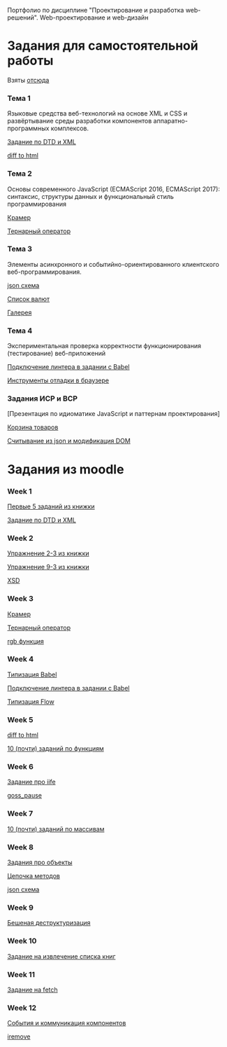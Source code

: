 Портфолио по дисциплине "Проектирование и разработка web-решений". Web-проектирование и web-дизайн

# Задания для самостоятельной работы

Взяты [отсюда](http://kodaktor.ru/web_2017_Prilo1.pdf)

### Тема 1

Языковые средства веб-технологий на основе XML и CSS и развёртывание среды разработки компонентов  аппаратно-программных комплексов.

[Задание по DTD и XML](https://github.com/DenisNyux/Web-portfolio/tree/master/Week1/xml_dtd)

[diff to html](Whttps://github.com/DenisNyux/Web-portfolio/tree/master/Week5/diff_task)

### Тема 2

Основы современного JavaScript (ECMAScript 2016, ECMAScript 2017): синтаксис, структуры данных и функциональный стиль программирования

[Крамер](Week3/task1.js)

[Тернарный оператор](Week3/ternar_task.js)

### Тема 3

Элементы асинхронного и событийно-ориентированного клиентского веб-программирования.

[json схема](https://github.com/DenisNyux/Web-portfolio/tree/master/Week8/json_intro)

[Список валют](https://github.com/DenisNyux/Web-portfolio/tree/master/srs/currencies)

[Галерея](https://github.com/DenisNyux/Web-portfolio/tree/master/srs/gallery)

### Тема 4

Экспериментальная проверка корректности функционирования (тестирование) веб-приложений

[Подключение линтера в задании с Babel](Week4/babel/.eslintrc)

[Инструменты отладки в браузере](srs/chrome_breackpoints)


### Задания ИСР и ВСР

[Презентация по идиоматике JavaScript и паттернам проектирования]

[Корзина товаров](https://denisnyux.github.io/drag-drop/)

[Считывание из json и модификация DOM](https://kodaktor.ru/?!=19112019_77171)


# Задания из moodle

### Week 1

[Первые 5 заданий из книжки](Week1/ex_from1to5)

[Задание по DTD и XML](Week1/xml_dtd)

### Week 2 

[Упражнение 2-3 из книжки](https://github.com/DenisNyux/Web-portfolio/tree/master/Week2/p30_ex2-1)

[Упражнение 9-3 из книжки](https://denisnyux.github.io/p115_ex9-3/)

[XSD](https://github.com/DenisNyux/Web-portfolio/tree/master/Week2/xsd)

### Week 3

[Крамер](https://github.com/DenisNyux/Web-portfolio/tree/master/Week3/task1.js)

[Тернарный оператор](https://github.com/DenisNyux/Web-portfolio/tree/master/Week3/ternar_task.js)

[rgb функция](https://github.com/DenisNyux/Web-portfolio/tree/master/Week3/task2.js)

### Week 4

[Типизация Babel](https://github.com/DenisNyux/Web-portfolio/tree/master/Week4/babel)

[Подключение линтера в задании с Babel](https://github.com/DenisNyux/Web-portfolio/tree/master/Week4/babel)

[Типизация Flow](https://github.com/DenisNyux/Web-portfolio/tree/master/Week4/flow)

### Week 5

[diff to html](https://github.com/DenisNyux/Web-portfolio/tree/master/Week5/diff_task)

[10 (почти) заданий по функциям](https://github.com/DenisNyux/Web-portfolio/tree/master/Week5/func_tasks)

### Week 6

[Задание про iife](https://github.com/DenisNyux/Web-portfolio/tree/master/Week6/iife)

[goss_pause](https://github.com/DenisNyux/Web-portfolio/tree/master/Week6/task101019)

### Week 7

[10 (почти) заданий по массивам](https://github.com/DenisNyux/Web-portfolio/tree/master/Week7)

### Week 8

[Задания про объекты](https://github.com/DenisNyux/Web-portfolio/tree/master/Week8/2710task)

[Цепочка методов](https://github.com/DenisNyux/Web-portfolio/tree/master/Week8/task1)

[json схема](https://github.com/DenisNyux/Web-portfolio/tree/master/Week8/json_intro)

### Week 9

[Бешеная деструктуризация](https://github.com/DenisNyux/Web-portfolio/blob/master/Week9/ne_promise.js)

### Week 10

[Задание на извлечение списка книг](https://kodaktor.ru/?!=19112019_77171)

### Week 11

[Задание на fetch](https://kodaktor.ru/?!=13112018_849d8)

### Week 12

[События и коммуникация компонентов](https://kodaktor.ru/?!=custom_86516)

[iremove](https://kodaktor.ru/?!=iremove_a65cd)

